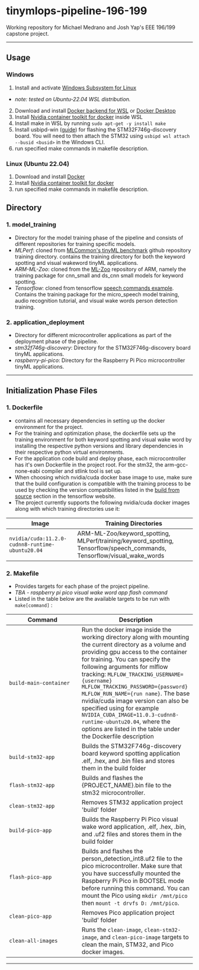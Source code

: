 # tinymlops-pipeline-196-199
Working repository for Michael Medrano and Josh Yap's EEE 196/199 capstone project.

---
## Usage

### Windows
1. Install and activate [Windows Subsystem for Linux](https://learn.microsoft.com/en-us/windows/wsl/install)
- *note: tested on Ubuntu-22.04 WSL distribution.*
2. Download and install [Docker backend for WSL](https://nickjanetakis.com/blog/install-docker-in-wsl-2-without-docker-desktop) or [Docker Desktop](https://docs.docker.com/desktop/install/windows-install/)
3. Install [Nvidia container toolkit for docker](https://docs.nvidia.com/datacenter/cloud-native/container-toolkit/install-guide.html#docker) inside WSL
4. Install make in WSL by running `sudo apt-get -y install make`
5. Install usbipd-win ([guide](https://www.xda-developers.com/wsl-connect-usb-devices-windows-11/)) for flashing the STM32F746g-discovery board. You will need to then attach the STM32 using `usbipd wsl attach --busid <busid>` in the Windows CLI. 
6. run specified make commands in makefile description.

### Linux (Ubuntu 22.04)
1. Download and install [Docker](https://docs.docker.com/engine/install/ubuntu/)
2. Install [Nvidia container toolkit for docker](https://docs.nvidia.com/datacenter/cloud-native/container-toolkit/install-guide.html#docker)
3. run specified make commands in makefile description.

## Directory

### 1. model_training
- Directory for the model training phase of the pipeline and consists of different repositories for training specific models.
- *MLPerf*: cloned from [MLCommon's tinyML benchmark](https://github.com/mlcommons/tiny) github repository training directory. contains the training directory for both the keyword spotting and visual wakeword tinyML applications.
- *ARM-ML-Zoo*: cloned from the [ML-Zoo](https://github.com/ARM-software/ML-zoo) repository of ARM, namely the training package for cnn_small and ds_cnn small models for keyword spotting.
- *Tensorflow*: cloned from tensorflow [speech commands example](https://github.com/tensorflow/tensorflow/tree/v2.4.0/tensorflow/examples/speech_commands). Contains the training package for the micro_speech model training, audio recognition tutorial, and visual wake words person detection training.

### 2. application_deployment
- Directory for different microcontroller applications as part of the deployment phase of the pipeline.
- *stm32f746g-discovery*: Directory for the STM32F746g-discovery board tinyML applications.
- *raspberry-pi-pico*: Directory for the Raspberry Pi Pico microcontroller tinyML applications.

---
## Initialization Phase Files

### 1. Dockerfile
- contains all necessary dependencies in setting up the docker environment for the project.
- For the training and optimization phase, the dockerfile sets up the training environment for both keyword spotting and visual wake word by installing the respective python versions and library dependencies in their respective python virtual environments.
- For the application code build and deploy phase, each microcontroller has it's own Dockerfile in the project root. For the stm32, the arm-gcc-none-eabi compiler and stlink tool is set up.
- When choosing which nvidia/cuda docker base image to use, make sure that the build configuration is compatible with the training process to be used by checking the version compatibilities listed in the [build from source](https://www.tensorflow.org/install/source#linux) section in the tensorflow website.
- The project currently supports the following nvidia/cuda docker images along with which training directories use it: 

|Image|Training Directories|
| ----------- | ----------- |
|`nvidia/cuda:11.2.0-cudnn8-runtime-ubuntu20.04`|ARM-ML-Zoo/keyword_spotting, MLPerf/training/keyword_spotting, Tensorflow/speech_commands, Tensorflow/visual_wake_words|

### 2. Makefile
- Provides targets for each phase of the project pipeline.
- *TBA - raspberry pi pico visual wake word app flash command*
- Listed in the table below are the available targets to be run with `make[command]` :

| <div style="width:180px">Command</div> | Description |
| ----------- | ----------- |
| `build-main-container` | Run the docker image inside the working directory along with mounting the current directory as a volume and providing gpu access to the container for training. You can specify the following arguments for mlflow tracking: `MLFLOW_TRACKING_USERNAME={username} MLFLOW_TRACKING_PASSWORD={password} MLFLOW_RUN_NAME={run name}`. The base nvidia/cuda image version can also be specified using for example `NVIDIA_CUDA_IMAGE=11.0.3-cudnn8-runtime-ubuntu20.04`, where the options are listed in the table under the Dockerfile description|
| `build-stm32-app` | Builds the STM32F746g-discovery board keyword spotting application .elf, .hex, and .bin files and stores them in the build folder | 
|`flash-stm32-app`|Builds and flashes the {PROJECT_NAME}.bin file to the stm32 microcontroller.|
|`clean-stm32-app`|Removes STM32 application project 'build' folder|
| `build-pico-app` | Builds the Raspberry Pi Pico visual wake word application, .elf, .hex, .bin, and .uf2 files and stores them in the build folder | 
|`flash-pico-app`|Builds and flashes the person_detection_int8.uf2 file to the pico microcontroller. Make sure that you have successfully mounted the Raspberry Pi Pico in BOOTSEL mode before running this command. You can mount the Pico using `mkdir /mnt/pico` then `mount -t drvfs D: /mnt/pico`.|
|`clean-pico-app`|Removes Pico application project 'build' folder|
|`clean-all-images`|Runs the `clean-image`, `clean-stm32-image`, and `clean-pico-image` targets to clean the main, STM32, and Pico docker images.|


--- 
